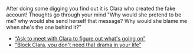After doing some digging you find out it is Clara who created the fake account! Thoughts go through your mind "Why would she pretend to be me? why would she send herself that message? Why would she blame me when she's the one behind it?"
- [“Ask to meet with Clara to figure out what's going on”](section4A_split.md#denial)
- [“Block Clara, you don't need that drama in your life”](section4A_split.md#denial)